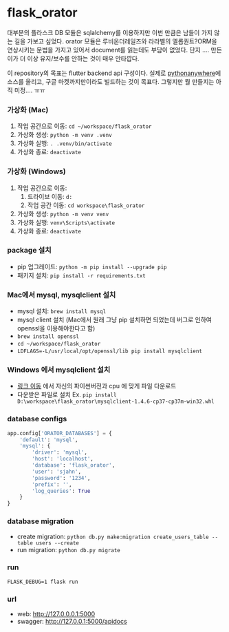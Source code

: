 # flask_orator

대부분의 플라스크 DB 모듈은 sqlalchemy를 이용하지만 
이번 만큼은 남들이 가지 않는 길을 가보고 싶었다. 
orator 모듈은 루비온더레일즈와 라라벨의 엘롭퀀트?ORM을 연상시키는 문법을 가지고 있어서 
document를 읽는데도 부담이 없었다. 
단지 .... 만든 이가 더 이상 유지/보수를 안하는 것이 매우 안타깝다.

이 repository의 목표는 flutter backend api 구성이다. 
실제로 [pythonanywhere](https://www.pythonanywhere.com/)에 소스를 올리고, 구글 마켓까지만이라도 빌드하는 것이 목표다. 
그렇지만 뭘 만들지는 아직 미정.... ㅠㅠ 



### 가상화 (Mac)
1. 작업 공간으로 이동: `cd ~/workspace/flask_orator`
2. 가상화 생성: `python -m venv .venv`
3. 가상화 실행: `. .venv/bin/activate`
4. 가상화 종료: `deactivate`

### 가상화 (Windows)
1. 작업 공간으로 이동:
    1. 드라이브 이동: `d:`
    2. 작업 공간 이동: `cd workspace\flask_orator`
2. 가상화 생성: `python -m venv venv`
3. 가상화 실행: `venv\Scripts\activate`
4. 가상화 종료: `deactivate`

### package 설치
* pip 업그레이드: `python -m pip install --upgrade pip`
* 패키지 설치: `pip install -r requirements.txt`


### Mac에서 mysql, mysqlclient 설치
* mysql 설치: `brew install mysql`
* mysql client 설치 (Mac에서 원래 그냥 pip 설치하면 되었는데 버그로 인하여 openssl을 이용해야한다고 함)
* `brew install openssl`
* `cd ~/workspace/flask_orator`
* `LDFLAGS=-L/usr/local/opt/openssl/lib pip install mysqlclient`

### Windows 에서 mysqlclient 설치
* [링크 이동](https://www.lfd.uci.edu/~gohlke/pythonlibs/#mysqlclient) 에서 자신의 파이썬버전과 cpu 에 맞게 파일 다운로드
* 다운받은 파일로 설치 Ex. `pip install D:\workspace\flask_orator\mysqlclient-1.4.6-cp37-cp37m-win32.whl`


### database configs
```python
app.config['ORATOR_DATABASES'] = {
    'default': 'mysql',
    'mysql': {
        'driver': 'mysql',
        'host': 'localhost',
        'database': 'flask_orator',
        'user': 'sjahn',
        'password': '1234',
        'prefix': '',
        'log_queries': True
    }
}
```

### database migration
* create migration: `python db.py make:migration create_users_table --table users --create`
* run migration: `python db.py migrate`


### run
`FLASK_DEBUG=1 flask run`


### url
- web: http://127.0.0.0.1:5000
- swagger: http://127.0.0.1:5000/apidocs